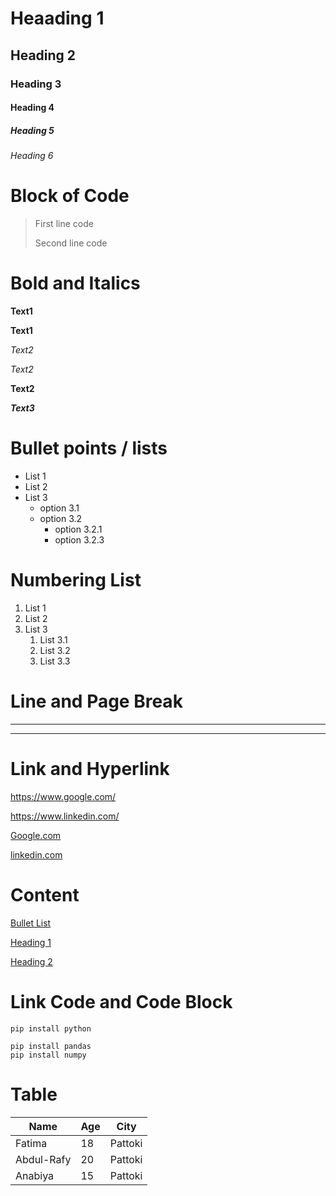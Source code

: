 # Heaading 1
## Heading 2
### Heading 3
#### Heading 4 
##### Heading 5
###### Heading 6

# Block of Code
> First line code
>
> Second line code

# Bold and Italics
**Text1**

__Text1__

*Text2*

_Text2_

**Text2**

***Text3***

# Bullet points / lists
- List 1
- List 2
- List 3
  - option 3.1
  - option 3.2
    - option 3.2.1
    - option 3.2.3

# Numbering List
1. List 1
2. List 2
3. List 3
   1. List 3.1
   2. List 3.2
   3. List 3.3
   
# Line and Page Break
____
****

# Link and Hyperlink
<https://www.google.com/>

<https://www.linkedin.com/>

[Google.com](http://www.google.com)

[linkedin.com](http://www.linkedin.com/)

# Content

[Bullet List](#bullet-points--list)

[Heading 1](#heading-1)

[Heading 2](#heading-2)

# Link Code and Code Block
`pip install python`

```
pip install pandas
pip install numpy
```
# Table

| Name       | Age      | City
|------------|----------|---------|
| Fatima     | 18       | Pattoki |
| Abdul-Rafy | 20       | Pattoki |
| Anabiya    | 15       | Pattoki |
